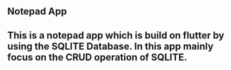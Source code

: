 ## Notepad App
## This is a notepad app which is build on flutter by using the SQLITE Database. In this app mainly focus on the CRUD operation of SQLITE.
##
